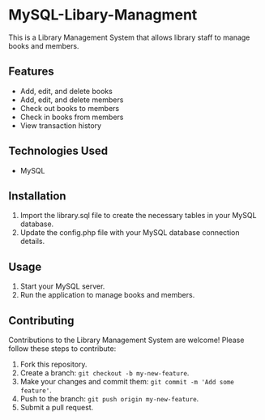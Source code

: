 # MySQL-Libary-Managment

This is a Library Management System that allows library staff to manage books and members.

## Features

- Add, edit, and delete books
- Add, edit, and delete members
- Check out books to members
- Check in books from members
- View transaction history

## Technologies Used

- MySQL

## Installation

1. Import the library.sql file to create the necessary tables in your MySQL database.
2. Update the config.php file with your MySQL database connection details.

## Usage

1. Start your MySQL server.
2. Run the application to manage books and members.


## Contributing

Contributions to the Library Management System are welcome! Please follow these steps to contribute:

1. Fork this repository.
2. Create a branch: `git checkout -b my-new-feature`.
3. Make your changes and commit them: `git commit -m 'Add some feature'`.
4. Push to the branch: `git push origin my-new-feature`.
5. Submit a pull request.
